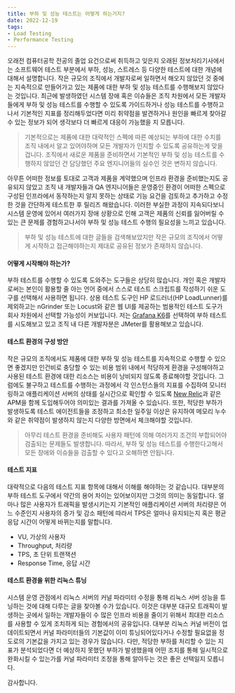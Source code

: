 ```yaml
---
title: 부하 및 성능 테스트는 어떻게 하는거지?
date: 2022-12-19
tags:
- Load Testing
- Performance Testing
---
```


오래전 컴퓨터공학 전공의 졸업 요건으로써 취득하고 잊은지 오래된 정보처리기사에서는 소프트웨어 테스트 부분에서 부하, 성능, 스트레스 등 다양한 테스트에 대한 개념에 대해서 설명합니다. 작은 규모의 조직에서 개발자로써 일하면서 해오지 않았던 것 중에는 지속적으로 만들어가고 있는 제품에 대한 부하 및 성능 테스트를 수행해보지 않았다는 것입니다. 최근에 발생하였던 시스템 장애 혹은 이슈들은 조직 차원에서 모든 개발자들에게 부하 및 성능 테스트를 수행할 수 있도록 가이드하거나 성능 테스트를 수행하고나서 기본적인 지표를 정리해두었다면 미리 취약점을 발견하거나 원인을 빠르게 찾아갈 수 있는 정보가 되어 생각보다 더 빠르게 대응이 가능했을 지 모릅니다.

> 기본적으로는 제품에 대한 대략적인 스펙에 따른 예상되는 부하에 대한 수치를 조직 내에서 알고 있어야하며 모든 개발자가 인지할 수 있도록 공유하는게 맞을 겁니다. 조직에서 새로운 제품을 준비하면서 기본적인 부하 및 성능 테스트를 수행하지 않았던 건 담당했던 주요 엔지니어들의 실수인 것은 변하지 않습니다.

아무튼 어떠한 정보를 토대로 고객과 제품을 계약했으며 인프라 환경을 준비했는지도 공유되지 않았고 조직 내 개발자들과 QA 엔지니어들은 운영중인 환경이 어떠한 스펙으로 구성된 인프라에서 동작하는지 알지 못하는 상태로 기능 요건을 검토하고 추가하고 수정한 것을 간단하게 테스트한 후 릴리즈 해왔습니다. 이러한 부실한 과정이 지속되다보니 시스템 운영에 있어서 여러가지 장애 상황으로 인해 고객은 제품의 신뢰를 잃어버릴 수 있는 큰 문제를 경험하고나서야 부하 및 성능 테스트 수행의 필요성을 느끼고 있습니다.

> 부하 및 성능 테스트에 대한 글들을 검색해보았지만 작은 규모의 조직에서 어떻게 시작하고 접근해야하는지 제대로 공유된 정보가 존재하지 않습니다.

#### 어떻게 시작해야 하는가?
부하 테스트를 수행할 수 있도록 도와주는 도구들은 상당히 많습니다. 개인 혹은 개발자로써는 본인이 활용할 줄 아는 언어 중에서 스스로 테스트 스크립트를 작성하기 쉬운 도구를 선택해서 사용하면 됩니다. 상용 테스트 도구인 HP 로드러너(HP LoadLunner)를 제외하고는 nGrinder 또는 Locust와 같은 웹 UI를 제공하는 범용적인 테스트 도구가 회사 차원에서 선택할 가능성이 커보입니다. 저는 [Grafana K6](https://k6.io/)를 선택하여 부하 테스트를 시도해보고 있고 조직 내 다른 개발자분은 JMeter를 활용해보고 있습니다.

#### 테스트 환경의 구성 방안
작은 규모의 조직에서도 제품에 대한 부하 및 성능 테스트를 지속적으로 수행할 수 있으면 좋겠지만 인건비로 충당할 수 있는 비용 범위 내에서 적당하게 환경을 구성해야하고 사용된 테스트 환경에 대한 리소스는 비용이 낭비되지 않도록 종료해야할 것입니다. 그럼에도 불구하고 테스트를 수행하는 과정에서 각 인스턴스들의 지표를 수집하여 모니터링하고 애플리케이션 서버의 상태를 실시간으로 확인할 수 있도록 [New Relic](https://newrelic.com/platform/application-monitoring)과 같은 APM을 함께 도입해두어야 의미있는 결과를 가져올 수 있습니다. 또한, 적당한 부하가 발생하도록 테스트 에이전트들을 조정하고 최소한 일주일 이상은 유지하여 메모리 누수와 같은 취약점이 발생하지 않는지 다양한 방면에서 체크해야할 것입니다.

> 아무리 테스트 환경을 준비해도 사용자 패턴에 의해 여러가지 조건의 부합되어야 검출되는 문제들도 발생합니다. 따라서, 부하 및 성능 테스트를 수행한다고해서 모든 장애와 이슈들을 검출할 수 있다고 오해하면 안됩니다. 

#### 테스트 지표
대략적으로 다음의 테스트 지표 항목에 대해서 이해를 해야하는 것 같습니다. 대부분의 부하 테스트 도구에서 약간의 용어 차이는 있어보이지만 그것의 의미는 동일합니다. 얼마나 많은 사용자가 트래픽을 발생시키는지 기본적인 애플리케이션 서버의 처리량은 어느 수준인지 사용자의 증가 및 감소 패턴에 따라서 TPS은 얼마나 유지되는지 혹은 평균 응답 시간이 어떻게 바뀌는지를 말합니다.

- VU, 가상의 사용자
- Throughput, 처리량
- TPS, 초 단위 트랜잭션
- Response Time, 응답 시간

#### 테스트 환경을 위한 리눅스 튜닝
시스템 운영 관점에서 리눅스 서버의 커널 파라미터 수정을 통해 리눅스 서버 성능을 튜닝하는 것에 대해 다루는 글을 찾아볼 수가 있습니다. 이것은 대부분 대규모 트래픽이 발생하는 곳에서 일하는 개발자들이 수 많은 인프라 비용을 줄이기 위해서 최대한 리소스를 사용할 수 있게 조치하게 되는 경험에서의 공유입니다. 대부분 리눅스 커널 버전이 업데이트되면서 커널 파라미터들의 기본값이 이미 튜닝되어있다거나 수정할 필요없을 정도로의 기본값을 가지고 있는 경우가 많습니다. 다만, 적당한 부하를 처리할 수 있는 지표가 분석되었다면 더 예상하지 못했던 부하가 발생했을때 어떤 조치를 통해 일시적으로 완화시킬 수 있는가를 커널 파라미터 조정을 통해 알아두는 것은 좋은 선택일지 모릅니다.

감사합니다.